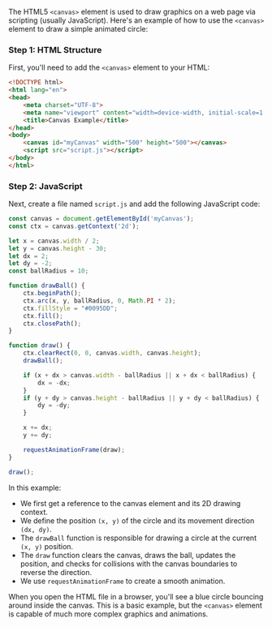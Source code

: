 The HTML5 `<canvas>` element is used to draw graphics on a web page via scripting (usually JavaScript). Here's an example of how to use the `<canvas>` element to draw a simple animated circle:

### Step 1: HTML Structure

First, you'll need to add the `<canvas>` element to your HTML:

```html
<!DOCTYPE html>
<html lang="en">
<head>
    <meta charset="UTF-8">
    <meta name="viewport" content="width=device-width, initial-scale=1.0">
    <title>Canvas Example</title>
</head>
<body>
    <canvas id="myCanvas" width="500" height="500"></canvas>
    <script src="script.js"></script>
</body>
</html>
```

### Step 2: JavaScript

Next, create a file named `script.js` and add the following JavaScript code:

```javascript
const canvas = document.getElementById('myCanvas');
const ctx = canvas.getContext('2d');

let x = canvas.width / 2;
let y = canvas.height - 30;
let dx = 2;
let dy = -2;
const ballRadius = 10;

function drawBall() {
    ctx.beginPath();
    ctx.arc(x, y, ballRadius, 0, Math.PI * 2);
    ctx.fillStyle = "#0095DD";
    ctx.fill();
    ctx.closePath();
}

function draw() {
    ctx.clearRect(0, 0, canvas.width, canvas.height);
    drawBall();

    if (x + dx > canvas.width - ballRadius || x + dx < ballRadius) {
        dx = -dx;
    }
    if (y + dy > canvas.height - ballRadius || y + dy < ballRadius) {
        dy = -dy;
    }

    x += dx;
    y += dy;

    requestAnimationFrame(draw);
}

draw();
```

In this example:

- We first get a reference to the canvas element and its 2D drawing context.
- We define the position `(x, y)` of the circle and its movement direction `(dx, dy)`.
- The `drawBall` function is responsible for drawing a circle at the current `(x, y)` position.
- The `draw` function clears the canvas, draws the ball, updates the position, and checks for collisions with the canvas boundaries to reverse the direction.
- We use `requestAnimationFrame` to create a smooth animation.

When you open the HTML file in a browser, you'll see a blue circle bouncing around inside the canvas. This is a basic example, but the `<canvas>` element is capable of much more complex graphics and animations.